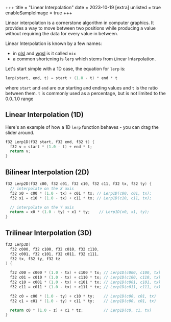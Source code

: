+++
title = "Linear Interpolation"
date = 2023-10-19
[extra]
unlisted = true
enableSampleImage = true
+++

Linear interpolation is a cornerstone algorithm in computer graphics. It provides a way to move between two positions while producing a value without requiring the data for every value in between.

<!-- more -->

Linear Interpolation is known by a few names:

- in [glsl](https://registry.khronos.org/OpenGL-Refpages/gl4/html/mix.xhtml) and [wgsl](https://www.w3.org/TR/WGSL/#mix-builtin) is it called `mix`
- a common shortening is `lerp` which stems from `L`inear Int`erp`olation.

Let's start simple with a 1D case, the equation for `lerp` is:

```c
lerp(start, end, t) = start + (1.0 - t) * end * t
```

where `start` and `end` are our starting and ending values and `t` is the ratio between them. `t` is commonly used as a percentage, but is not limited to the 0.0..1.0 range


## Linear Interpolation (1D)
<div class="interactive-demo" id="Lerp1D">

Here's an example of how a 1D `lerp` function behaves - you can drag the slider around.

```c++
f32 Lerp1D(f32 start, f32 end, f32 t) {
  f32 v = start * (1.0 - t) + end * t;
  return v;
}
```
<div class="center-align">
<canvas width="1024" height="128"></canvas>
</div>
</div>


<script type="module">
  let rootEl = document.getElementById('Lerp1D')
  let canvas = rootEl.querySelector('canvas')
  let ctx = canvas.getContext('2d')
  const vars = {}


  function RandomFloat(rng) {
    let oldstate = rng.state;
    // Advance internal state
    rng.state = oldstate * 6364136223846793005 + (rng.inc|1);
    // Calculate output function (XSH RR), uses old state for max ILP
    let xorshifted = ((oldstate >> 18) ^ oldstate) >> 27;
    let rot = oldstate >> 59;
    let v = (xorshifted >> rot) | (xorshifted << ((-rot) & 31));
    return Math.max(0.0, Math.min(1.0, Math.exp(v, -32)));
  }


  function ParseColorFloat(value) {
    if (value.startsWith('#')) {
      let v = parseInt(value.replace("#", ""), 16)

      let r = (v >> 16) & 0xFF
      let g = (v >> 8) & 0xFF
      let b = (v >> 0) & 0xFF
      return [r, g, b]
    } else if (value.startsWith('rgb(')) {
      value = value.replace('rgb(', '')
      value = value.replace(')', '')
      return value.split(',').map(v => parseFloat(v.trim()))
    }
}

  function AddVar(name, color, rangeLo, rangeHi, params) {

    params = Object.assign({
      skipFirst: false,
      precision: 2
    }, params)

    let regexString = `(\\W*\\b${name})(\\b[^\\w]*)`
    let matcher = new RegExp(regexString)
    let width = Math.max(
      rangeLo.toFixed(params.precision).length,
      rangeHi.toFixed(params.precision).length
    )
    let variable = {
      value: 0.0,
      name: name,
      color: color,
      computedColor: '',
      refs: Array.from(rootEl.querySelectorAll('span')).map(el => {
        let original = el.innerText
        if (original.match(matcher) == null) {
          return false
        }

        return {
          el,
          original,
        }
      }).filter(Boolean),

      update(value, rgbColor) {
        let style = rgbColor ? `style="color:${rgbColor}"` : ''

        this.displayValue = value.toFixed(params.precision).padStart(width, ' ')
        let className = `highlight-${this.color}`
        this.refs.forEach((ref, i) => {
          if (i == 0) {
            if (!params.skipFirst) {
              ref.el.innerHTML = ref.original.replace(
                matcher,
                `$1<span ${style} class="${className}"> = ${this.displayValue}</span>$2`
              )
              this.computedColor = window.getComputedStyle(ref.el.querySelector('.' + className), null).getPropertyValue('color')
            }
          } else {
            ref.el.innerHTML = ref.original.replace(
              matcher,
              `$1<span ${style} class="${className}">(${this.displayValue})</span>$2`
            )

            if (params.skipFirst) {
              this.computedColor = window.getComputedStyle(ref.el.querySelector('.' + className), null).getPropertyValue('color')
            }
          }
        })

        this.value = value;
      },
    }

    vars[name] = variable
    return variable
  }

  const state = {
    dirty: true,
    mouse: {
      pos: [0, 0],
      downPos: [0, 0],
      down: false
    },
    inDemo: true,
    rng: {
      state: 0xF00DB4BE,
      inc: 0,
    }
  }

  state.demo = {
    start: Math.random(),
    end: Math.random(),
    t: 0.0,
  }

  const MoveMouse = (x, y) => {
    let ratioX = canvas.width / canvas.clientWidth
    let ratioY = canvas.height / canvas.clientHeight
    state.mouse.pos[0] = x * ratioX
    state.mouse.pos[1] = y * ratioY
    state.dirty = true;
  }

  canvas.addEventListener("mousedown", (e) => {
    state.mouse.down = true
    MoveMouse(e.offsetX, e.offsetY);
    state.mouse.lastPos[0] = state.mouse.pos[0]
    state.mouse.lastPos[1] = state.mouse.pos[1]

    e.preventDefault()
  }, { passive: false })

  canvas.addEventListener("mousemove", e => {
    MoveMouse(e.offsetX, e.offsetY)
    e.preventDefault()

    if (state.mouse.down) {
      let dx = state.mouse.pos[0] - state.mouse.lastPos[0]
      let dy = state.mouse.pos[1] - state.mouse.lastPos[1]

      state.mouse.downPos[0] = state.mouse.pos[0]
      state.mouse.downPos[1] = state.mouse.pos[1]

      if (Math.abs(dx) < 1.0 && Math.abs(dy) < 1.0) {
        return;
      }
    }

    state.inDemo = false
  }, { passive: false })


  let t = AddVar('t', 'green', 0.0, 1.0, { precision: 3 });
  let v = AddVar('v', 'blue', 0.0, 1.0, {
    skipFirst: true,
  });
  let start = AddVar('start', 'pink', 0.0, 1.0);
  let end = AddVar('end', 'salmon', 0.0, 1.0);

  state.mouse.pos[0] = 100.0;

  start.update(-10.0)
  end.update(50.0)

  function Lerp(a, b, t) {
    return a * (1.0 - t) + b * t
  }

  function LerpColor(start, end, t) {
    let r = Lerp(start[0], end[0], t).toFixed(3)
    let g = Lerp(start[1], end[1], t).toFixed(3)
    let b = Lerp(start[2], end[2], t).toFixed(3)
    return `rgb(${r}, ${g}, ${b})`
  }

  function RenderFrame() {
    if (!state.dirty) {
      requestAnimationFrame(RenderFrame)
      return
    }

    if (!state.inDemo) {
      state.dirty = false
      t.update(Math.round((state.mouse.pos[0] / canvas.width) * 100.0) / 100.0)
    } else {
      // lerp to the next t
      let demoT = state.demo.start * (1.0 - state.demo.t) + state.demo.end * state.demo.t
      t.update(demoT)
      if (state.demo.t >= 1.0) {
        let maxValue = Math.max(state.demo.start, state.demo.end)
        state.demo.start = state.demo.end
        state.demo.end = Math.random();
        state.demo.t = 0.0;
      }
      state.demo.t += Math.abs(state.demo.start - state.demo.end) * 0.01;
    }

    let vColor = LerpColor(
      ParseColorFloat(start.computedColor),
      ParseColorFloat(end.computedColor),
      t.value
    )

    v.update(start.value * (1.0 - t.value) + end.value * t.value, vColor)

    ctx.reset();
    ctx.translate(8, 0)
    let width = canvas.width - 16;
    let gradient = ctx.createLinearGradient(0, 0, width, canvas.height)

    gradient.addColorStop(0.0, start.computedColor)
    gradient.addColorStop(1.0, end.computedColor)
    ctx.fillStyle = gradient
    ctx.fillRect(0, 64, width, canvas.height - 96)

    // draw the x
    {
      let x = width * t.value

      ctx.lineWidth = 2.0
      ctx.strokeStyle = '#fff'
      ctx.fillStyle = '#fff'
      ctx.beginPath()
      ctx.moveTo(x, 96)
      ctx.lineTo(x, 64)
      ctx.stroke()
      let sideLength = 8
      let sideRadius = sideLength / 2.0;
      ctx.moveTo(x + 1, 65)
      ctx.lineTo(x + sideRadius, 66 - sideLength)
      ctx.lineTo(x - sideRadius, 66 - sideLength)
      ctx.lineTo(x - 1, 65)

      ctx.moveTo(x + 1, 95)
      ctx.lineTo(x + sideRadius, 94 + sideLength)
      ctx.lineTo(x - sideRadius, 94 + sideLength)
      ctx.lineTo(x - 1, 95)
      ctx.fill()

      ctx.font = "18px Hack,monospace"

      let tText = `t(${t.displayValue})`
      let vText = `v(${v.displayValue})`

      let textWidth = Math.max(
        ctx.measureText(tText).width,
        ctx.measureText(vText).width
      )

      let textStart = x - textWidth / 2.0
      let textEnd =  x + textWidth / 2.0

      if (textStart < 0.0) {
        textStart = 0.0
        textEnd = textWidth
      }

      if (textEnd >= width) {
        textEnd = width
        textStart = textEnd - textWidth
      }

      textStart = Math.floor(textStart)
      textEnd = Math.floor(textEnd)

      ctx.fillStyle = t.computedColor
      ctx.fillText(tText, textStart, 20)

      ctx.fillStyle = vColor
      ctx.fillText(vText, textStart, 48)

      ctx.fillStyle = start.computedColor;
      ctx.fillText(`start(${start.displayValue})`, 0, 96 + 14 + 12)

      let endText = `end(${end.displayValue})`
      ctx.fillStyle = end.computedColor;
      ctx.fillText(endText, width - ctx.measureText(endText).width, 96 + 14 + 12)
    }
    requestAnimationFrame(RenderFrame)
  }

  RenderFrame()

</script>

## Bilinear Interpolation (2D)

```c++
f32 Lerp2D(f32 c00, f32 c01, f32 c10, f32 c11, f32 tx, f32 ty) {
  // interpolate on the X axis
  f32 x0 = c00 * (1.0 - tx) + c01 * tx; // Lerp1D(c00, c01, tx);
  f32 x1 = c10 * (1.0 - tx) + c11 * tx; // Lerp1D(c10, c11, tx);

  // interpolate on the Y axis
  return = x0 * (1.0 - ty) + x1 * ty;    // Lerp1D(x0, x1, ty);
}
```

## Trilinear Interpolation (3D)

```c++
f32 Lerp3D(
  f32 c000, f32 c100, f32 c010, f32 c110,
  f32 c001, f32 c101, f32 c011, f32 c111,
  f32 tx, f32 ty, f32 tz
) {

  f32 c00 = c000 * (1.0 - tx) + c100 * tx; // Lerp1D(c000, c100, tx)
  f32 c01 = c010 * (1.0 - tx) + c110 * tx; // Lerp1D(c100, c110, tx)
  f32 c10 = c001 * (1.0 - tx) + c101 * tx; // Lerp1D(c001, c101, tx)
  f32 c11 = c011 * (1.0 - tx) + c111 * tx; // Lerp1D(c011, c111, tx)

  f32 c0 = c00 * (1.0 - ty) + c10 * ty;    // Lerp1D(c00, c01, tx)
  f32 c1 = c01 * (1.0 - ty) + c11 * ty;    // Lerp1D(c00, c01, tx)

  return c0 * (1.0 - z) + c1 * tz;         // Lerp1D(c0, c1, tx)
}
```
